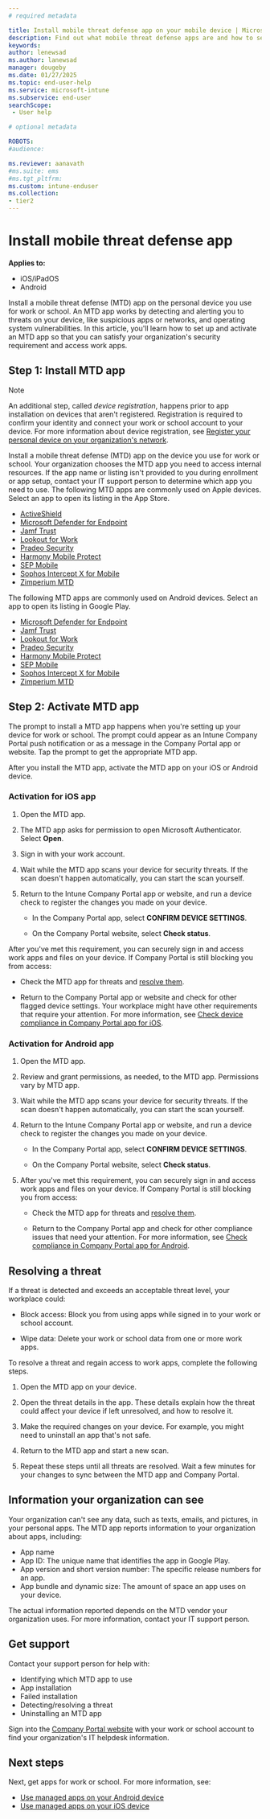 ```yaml
---
# required metadata

title: Install mobile threat defense app on your mobile device | Microsoft Intune
description: Find out what mobile threat defense apps are and how to set one up to meet work or school requirements.
keywords:
author: lenewsad
ms.author: lanewsad
manager: dougeby
ms.date: 01/27/2025
ms.topic: end-user-help
ms.service: microsoft-intune
ms.subservice: end-user
searchScope:
 - User help

# optional metadata

ROBOTS:
#audience:

ms.reviewer: aanavath
#ms.suite: ems
#ms.tgt_pltfrm:
ms.custom: intune-enduser
ms.collection:
- tier2
---
```


  # Install mobile threat defense app  

**Applies to:**
* iOS/iPadOS
* Android

Install a mobile threat defense (MTD) app on the personal device you use for work or school. An MTD app works by detecting and alerting you to threats on your device, like suspicious apps or networks, and operating system vulnerabilities. In this article, you'll learn how to set up and activate an MTD app so that you can satisfy your organization's security requirement and access work apps.    

## Step 1: Install MTD app    

>[!NOTE]
> An additional step, called *device registration*, happens prior to app installation on devices that aren't registered. Registration is required to confirm your identity and connect your work or school account to your device. For more information about device registration, see [Register your personal device on your organization's network](/azure/active-directory/user-help/user-help-register-device-on-network).  

Install a mobile threat defense (MTD) app on the device you use for work or school. Your organization chooses the MTD app you need to access internal resources. If the app name or listing isn't provided to you during enrollment or app setup, contact your IT support person to determine which app you need to use. The following MTD apps are commonly used on Apple devices. Select an app to open its listing in the App Store.   

* [ActiveShield](https://apps.apple.com/app/activeshield/id980234260)
* [Microsoft Defender for Endpoint](https://apps.apple.com/app/microsoft-defender-atp/id1526737990)
* [Jamf Trust](https://apps.apple.com/us/app/jamf-trust/id1608041266)
* [Lookout for Work](https://apps.apple.com/app/lookout-for-work/id997193468)
* [Pradeo Security](https://apps.apple.com)
* [Harmony Mobile Protect](https://apps.apple.com/app/sandblast-mobile-protect/id1006390797)
* [SEP Mobile](https://apps.apple.com/app/sep-mobile/id695620821)
* [Sophos Intercept X for Mobile](https://apps.apple.com/app/sophos-mobile-security/id1086924662)
* [Zimperium MTD](https://apps.apple.com/app/zimperium-zips/id1030924459)  

The following MTD apps are commonly used on Android devices. Select an app to open its listing in Google Play.  

* [Microsoft Defender for Endpoint](https://play.google.com/store/apps/details?id=com.microsoft.scmx)
* [Jamf Trust](https://play.google.com/store/apps/details?id=com.wandera.android)
* [Lookout for Work](https://play.google.com/store/apps/details?id=com.lookout.enterprise&hl)
* [Pradeo Security](https://play.google.com/store/apps/details?id=net.pradeo.service)
* [Harmony Mobile Protect](https://play.google.com/store/apps/details?id=com.lacoon.security.fox)
* [SEP Mobile](https://play.google.com/store/apps/details?id=com.skycure.skycure)
* [Sophos Intercept X for Mobile](https://play.google.com/store/apps/details?id=com.sophos.smsec)
* [Zimperium MTD](https://play.google.com/store/apps/details?id=com.zimperium.zips)

## Step 2: Activate MTD app 
The prompt to install a MTD app happens when you're setting up your device for work or school. The prompt could appear as an Intune Company Portal push notification or as a message in the Company Portal app or website. Tap the prompt to get the appropriate MTD app. 

After you install the MTD app, activate the MTD app on your iOS or Android device.   

### Activation for iOS app  
1. Open the MTD app.  

2. The MTD app asks for permission to open Microsoft Authenticator. Select **Open**. 

3. Sign in with your work account.   

4. Wait while the MTD app scans your device for security threats. If the scan doesn't happen automatically, you can start the scan yourself.  

5. Return to the Intune Company Portal app or website, and run a device check to register the changes you made on your device.    

    * In the Company Portal app, select **CONFIRM DEVICE SETTINGS**.  

    * On the Company Portal website, select **Check status**.  

 After you've met this requirement, you can securely sign in and access work apps and files on your device. If Company Portal is still blocking you from access:  

* Check the MTD app for threats and [resolve them](#resolving-a-threat).  

 * Return to the Company Portal app or website and check for other flagged device settings. Your workplace might have other requirements that require your attention. For more information, see [Check device compliance in Company Portal app for iOS](sync-your-device-manually-ios.md).  

### Activation for Android app  

1. Open the MTD app.    

2. Review and grant permissions, as needed, to the MTD app. Permissions vary by MTD app.  

3. Wait while the MTD app scans your device for security threats. If the scan doesn't happen automatically, you can start the scan yourself.  

4. Return to the Intune Company Portal app or website, and run a device check to register the changes you made on your device.   

    * In the Company Portal app, select **CONFIRM DEVICE SETTINGS**.  

    * On the Company Portal website, select **Check status**.  

5. After you've met this requirement, you can securely sign in and access work apps and files on your device. If Company Portal is still blocking you from access:   

    * Check the MTD app for threats and [resolve them](#resolving-a-threat).  

    * Return to the Company Portal app and check for other compliance issues that need your attention. For more information, see [Check compliance in Company Portal app for Android](check-compliance-on-your-device-android.md).  

## Resolving a threat
If a threat is detected and exceeds an acceptable threat level, your workplace could: 
   
* Block access: Block you from using apps while signed in to your work or school account.  

* Wipe data: Delete your work or school data from one or more work apps.  

To resolve a threat and regain access to work apps, complete the following steps.      

1. Open the MTD app on your device.     

2. Open the threat details in the app. These details explain how the threat could affect your device if left unresolved, and how to resolve it.  

3. Make the required changes on your device. For example, you might need to uninstall an app that's not safe.  

4. Return to the MTD app and start a new scan.  

5. Repeat these steps until all threats are resolved. Wait a few minutes for your changes to sync between the MTD app and Company Portal.       

## Information your organization can see   

Your organization can't see any data, such as texts, emails, and pictures, in your personal apps. The MTD app reports information to your organization about apps, including:  

* App name  
* App ID: The unique name that identifies the app in Google Play.  
* App version and short version number: The specific release numbers for an app.  
* App bundle and dynamic size: The amount of space an app uses on your device. 

The actual information reported depends on the MTD vendor your organization uses. For more information, contact your IT support person.  

## Get support
Contact your support person for help with:  

* Identifying which MTD app to use  
* App installation  
* Failed installation  
* Detecting/resolving a threat  
* Uninstalling an MTD app   

Sign into the [Company Portal website](https://go.microsoft.com/fwlink/?linkid=2010980) with your work or school account to find your organization's IT helpdesk information.  

## Next steps  

Next, get apps for work or school. For more information, see:      

* [Use managed apps on your Android device](use-managed-apps-on-your-device-android.md)
* [Use managed apps on your iOS device](use-managed-apps-on-your-device-ios.md)  

